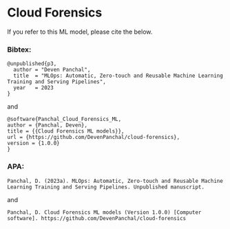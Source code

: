 # Cloud Forensics

If you refer to this ML model, please cite the below.

### Bibtex:
```
@unpublished{p3,
  author = "Deven Panchal",
  title  = "MLOps: Automatic, Zero-touch and Reusable Machine Learning Training and Serving Pipelines",
  year   = 2023
}
```
and 
```
@software{Panchal_Cloud_Forensics_ML,
author = {Panchal, Deven},
title = {{Cloud Forensics ML models}},
url = {https://github.com/DevenPanchal/cloud-forensics},
version = {1.0.0}
}
```

### APA:
```
Panchal, D. (2023a). MLOps: Automatic, Zero-touch and Reusable Machine Learning Training and Serving Pipelines. Unpublished manuscript.
```
and
```
Panchal, D. Cloud Forensics ML models (Version 1.0.0) [Computer software]. https://github.com/DevenPanchal/cloud-forensics
```
